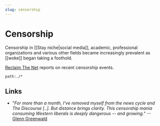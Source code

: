```yaml
---
slug: censorship
---
```


# Censorship

Censorship in [[Stay niche|social media]], academic, professional organizations and various other fields became increasingly prevalent as [[woke]] began taking a foothold.

[Reclaim The Net](https://reclaimthenet.org) reports on recent censorship events.

```query
path:./*
```

## Links

- "*For more than a month, I've removed myself from the news cycle and The Discourse [..]. But distance brings clarity. This censorship mania consuming Western liberals is deeply dangerous -- and growing.*" --[Glenn Greenwald](https://twitter.com/ggreenwald/status/1567290905039708160?cxt=HHwWgIC96caxkcArAAAA)
